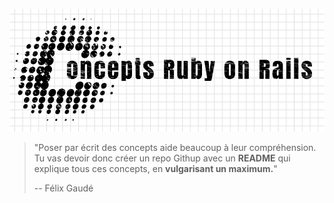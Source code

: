 ![GitHub Logo](logo/logoconcepts.png)

> "Poser par écrit des concepts aide beaucoup à leur compréhension. Tu vas devoir donc créer un repo Githup avec un **README** qui explique tous ces concepts, en **vulgarisant un maximum.**"
>
> -- Félix Gaudé
